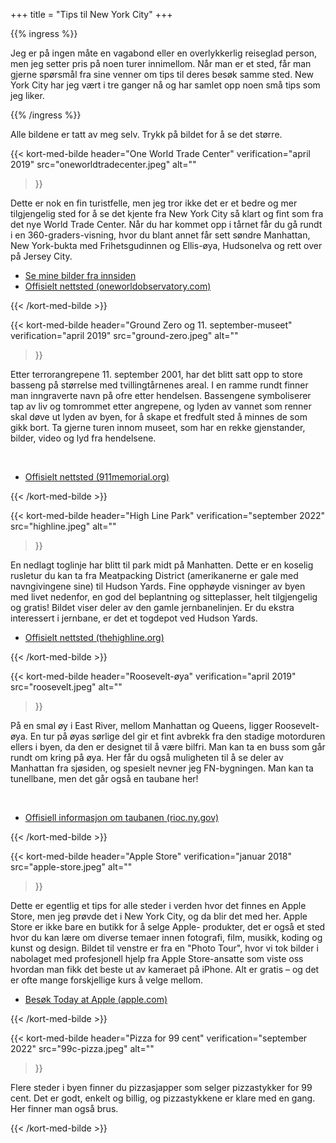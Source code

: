 +++
title = "Tips til New York City"
+++

{{% ingress %}}

Jeg er på ingen måte en vagabond eller en overlykkerlig reiseglad person, men jeg setter pris på
noen turer innimellom. Når man er et sted, får man gjerne spørsmål fra sine venner om tips
til deres besøk samme sted. New York City har jeg vært i tre ganger nå og har samlet opp noen
små tips som jeg liker.

{{% /ingress %}}

Alle bildene er tatt av meg selv. Trykk på bildet for å se det større.

<!-- One World Trade Center -->

{{< kort-med-bilde
 header="One World Trade Center"
 verification="april 2019"
 src="oneworldtradecenter.jpeg"
 alt=""
>}}

Dette er nok en fin turistfelle, men jeg tror ikke det er et bedre og mer tilgjengelig sted for å
se det kjente fra New York City så klart og fint som fra det nye World Trade Center. Når du har
kommet opp i tårnet får du gå rundt i en 360-graders-visning, hvor du blant annet får sett
søndre Manhattan, New York-bukta med Frihetsgudinnen og Ellis-øya, Hudsonelva og rett over på
Jersey City.
<br><ul>
<li><a href="../bilder-oneworldtradecenter" target="_blank">Se mine bilder fra innsiden</a></li>
<li><a href="https://www.oneworldobservatory.com" target="_blank">Offisielt nettsted (oneworldobservatory.com) <sup><i class="fas fa-external-link-alt"></i></sup></a></li>
</ul>

{{< /kort-med-bilde >}}

<!-- Ground Zero -->

{{< kort-med-bilde
 header="Ground Zero og 11. september-museet"
 verification="april 2019"
 src="ground-zero.jpeg"
 alt=""
>}}

Etter terrorangrepene 11. september 2001, har det blitt satt opp to store basseng på størrelse
med tvillingtårnenes areal. I en ramme rundt finner man inngraverte navn på ofre etter hendelsen.
Bassengene symboliserer tap av liv og tomrommet etter angrepene, og lyden av vannet som
renner skal døve ut lyden av byen, for å skape et fredfult sted å minnes de som gikk bort. Ta gjerne
turen innom museet, som har en rekke gjenstander, bilder, video og lyd fra hendelsene.

<br><ul>
<li><a href="https://www.911memorial.org" target="_blank">Offisielt nettsted (911memorial.org) <sup><i class="fas fa-external-link-alt"></i></sup></a></li>
</ul>

{{< /kort-med-bilde >}}

<!-- High Line Park -->

{{< kort-med-bilde
	header="High Line Park"
	verification="september 2022"
	src="highline.jpeg"
	alt=""
>}}

En nedlagt toglinje har blitt til park midt på Manhatten. Dette er en koselig rusletur du kan ta
fra Meatpacking District (amerikanerne er gale med navngivingene sine) til Hudson Yards.
Fine opphøyde visninger av byen med livet nedenfor, en god del beplantning og sitteplasser, helt
tilgjengelig og gratis! Bildet viser deler av den gamle jernbanelinjen. Er du ekstra interessert
i jernbane, er det et togdepot ved Hudson Yards.
<br><ul>
<li><a href="https://www.thehighline.org/" target="_blank">Offisielt nettsted (thehighline.org) <sup><i class="fas fa-external-link-alt"></i></sup></a></li>
</ul>

{{< /kort-med-bilde >}}

<!-- Roosevelt-øya -->

{{< kort-med-bilde
	header="Roosevelt-øya"
	verification="april 2019"
	src="roosevelt.jpeg"
	alt=""
>}}

På en smal øy i East River, mellom Manhattan og Queens, ligger Roosevelt-øya. En tur på øyas
sørlige del gir et fint avbrekk fra den stadige motorduren ellers i byen, da den er designet til å
være bilfri. Man kan ta en buss som går rundt om kring på øya. Her får du også muligheten til å se
deler av Manhattan fra sjøsiden, og spesielt nevner jeg FN-bygningen. Man kan ta tunellbane, men
det går også en taubane her!

<br><ul>
<li><a href="https://rioc.ny.gov/302/Tram/" target="_blank">Offisiell informasjon om taubanen (rioc.ny.gov) <sup><i class="fas fa-external-link-alt"></i></sup></a></li>
</ul>

{{< /kort-med-bilde >}}

<!-- Apple Store -->

{{< kort-med-bilde
	header="Apple Store"
	verification="januar 2018"
	src="apple-store.jpeg"
	alt=""
>}}

Dette er egentlig et tips for alle steder i verden hvor det finnes en Apple Store, men jeg prøvde
det i New York City, og da blir det med her. Apple Store er ikke bare en butikk for å selge Apple-
produkter, det er også et sted hvor du kan lære om diverse temaer innen fotografi, film, musikk,
koding og kunst og design. Bildet til venstre er fra en "Photo Tour", hvor vi tok bilder i nabolaget
med profesjonell hjelp fra Apple Store-ansatte som viste oss hvordan man fikk det beste ut av
kameraet på iPhone. Alt er gratis – og det er ofte mange forskjellige kurs å velge mellom.
<br><ul>
<li><a href="https://www.apple.com/today/" target="_blank">Besøk Today at Apple (apple.com) <sup><i class="fas fa-external-link-alt"></i></sup></a></li>
</ul>

{{< /kort-med-bilde >}}

<!-- 99c Pizza -->

{{< kort-med-bilde
	header="Pizza for 99 cent"
	verification="september 2022"
	src="99c-pizza.jpeg"
	alt=""
>}}

Flere steder i byen finner du pizzasjapper som selger pizzastykker for 99 cent. Det er godt,
enkelt og billig, og pizzastykkene er klare med en gang. Her finner man også brus.

{{< /kort-med-bilde >}}






















































